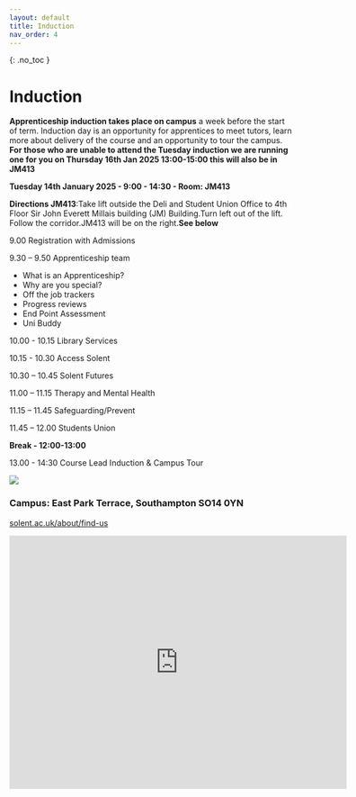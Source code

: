 ```yaml
---
layout: default
title: Induction
nav_order: 4
---
```


{: .no_toc }

# Induction

**Apprenticeship induction takes place on campus** a week before the start of term. Induction day is an opportunity for apprentices to meet tutors, learn more about delivery of the course and an opportunity to tour the campus. **For those who are unable to attend the Tuesday induction we are running one for you on Thursday 16th Jan 2025 13:00-15:00 this will also be in JM413**

**Tuesday 14th January 2025 - 9:00 - 14:30 - Room: JM413**

**Directions JM413**:Take lift outside the Deli and Student Union Office to 4th Floor Sir John Everett Millais building (JM) Building.Turn left out of the lift. Follow the corridor.JM413 will be on the right.**See below**

9.00 Registration with Admissions

9.30 – 9.50 Apprenticeship team

* What is an Apprenticeship?
* Why are you special?
* Off the job trackers
* Progress reviews
* End Point Assessment
* Uni Buddy

10.00 - 10.15 Library Services

10.15 - 10.30 Access Solent

10.30 – 10.45 Solent Futures

11.00 – 11.15 Therapy and Mental Health

11.15 – 11.45 Safeguarding/Prevent

11.45 – 12.00 Students Union

**Break - 12:00-13:00**

13.00 - 14:30 Course Lead Induction & Campus Tour

![](images/bb)


### Campus: East Park Terrace, Southampton SO14 0YN

[solent.ac.uk/about/find-us](https://www.solent.ac.uk/about/find-us)

<iframe src="https://www.google.com/maps/embed?pb=!1m18!1m12!1m3!1d2515.8322225061675!2d-1.402574148061115!3d50.908320479440754!2m3!1f0!2f0!3f0!3m2!1i1024!2i768!4f13.1!3m3!1m2!1s0x487476b1943c33e9%3A0x7b3d2a7c433db059!2sSolent%20University!5e0!3m2!1sen!2suk!4v1658263361358!5m2!1sen!2suk" width="600" height="450" style="border:0;" allowfullscreen="" loading="lazy" referrerpolicy="no-referrer-when-downgrade"></iframe>

